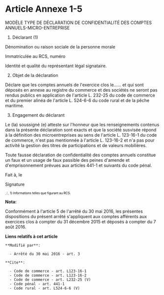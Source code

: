 # Article Annexe 1-5

MODÈLE TYPE DE DÉCLARATION DE CONFIDENTIALITÉ DES COMPTES ANNUELS-MICRO-ENTREPRISE 

1. Déclarant (1) 

Dénomination ou raison sociale de la personne morale 

Immatriculée au RCS, numéro 

Identité et qualité du représentant légal signataire. 

2. Objet de la déclaration 

Déclare que les comptes annuels de l'exercice clos le...... et qui sont déposés en annexe au registre du commerce et des
sociétés ne seront pas rendus publics en application de l'article L. 232-25 du code de commerce et du premier alinéa de
l'article L. 524-6-6 du code rural et de la pêche maritime. 

3. Engagement du déclarant 

Le (la) soussigné (e) atteste sur l'honneur que les renseignements contenus dans la présente déclaration sont exacts et que
la société susvisée répond à la définition des microentreprises au sens de l'article L. 123-16-1 du code de commerce, n'est
pas mentionnée à l'article L. 123-16-2 et n'a pas pour activité la gestion des titres de participations et de valeurs
mobilières. 

Toute fausse déclaration de confidentialité des comptes annuels constitue un faux et un usage de faux passible des peines
d'amende et d'emprisonnement prévues aux articles 441-1 et suivants du code pénal. 

Fait à, le 

Signature 

<font size="1" color="#808080">
    _(_
    <font color="#000000" size="1">1) Informations telles que figurant au RCS.</font>
  </font>

**Nota:**

Conformément à l'article 5 de l'arrêté du 30 mai 2016, les présentes dispositions du présent arrêté s'appliquent aux comptes
afférents aux exercices clos à compter du 31 décembre 2015 et déposés à compter du 7 août 2016.

**Liens relatifs à cet article**

	**Modifié par**:

	  - Arrêté du 30 mai 2016 - art. 3

	**Cite**:

	  - Code de commerce - art. L123-16-1
	  - Code de commerce - art. L123-16-2
	  - Code de commerce - art. L232-25 (V)
	  - Code pénal - art. 441-1
	  - Code rural - art. L524-6-6 (V)
